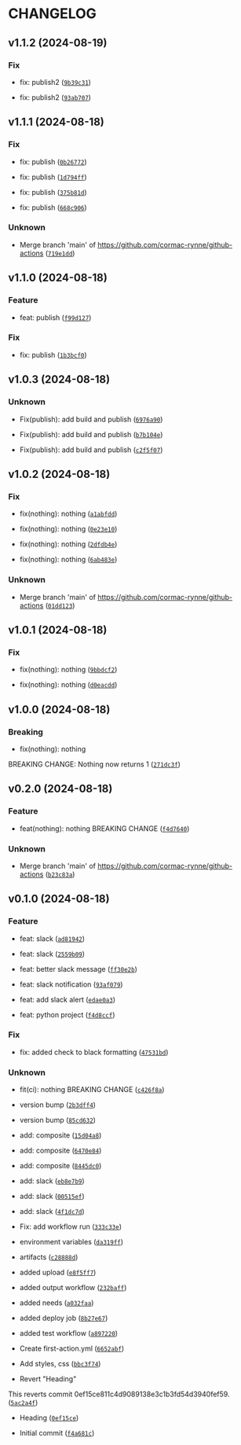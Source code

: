 # CHANGELOG

## v1.1.2 (2024-08-19)

### Fix

* fix: publish2 ([`9b39c31`](https://github.com/cormac-rynne/github-actions/commit/9b39c3194001aac05e728edcdf5d5d675fdfcc96))

* fix: publish2 ([`93ab707`](https://github.com/cormac-rynne/github-actions/commit/93ab707fd149081686c88d2675fb81b4577340e9))

## v1.1.1 (2024-08-18)

### Fix

* fix: publish ([`0b26772`](https://github.com/cormac-rynne/github-actions/commit/0b2677265791bb818054309e24574b291daaf05c))

* fix: publish ([`1d794ff`](https://github.com/cormac-rynne/github-actions/commit/1d794ff7304224cd2ba2c733e467b301fed0b926))

* fix: publish ([`375b81d`](https://github.com/cormac-rynne/github-actions/commit/375b81dd585aeb138c61ba407382d8543cd5806b))

* fix: publish ([`668c906`](https://github.com/cormac-rynne/github-actions/commit/668c90616ec94e1e7471dc6504e1bff85a9e2d5d))

### Unknown

* Merge branch &#39;main&#39; of https://github.com/cormac-rynne/github-actions ([`719e1dd`](https://github.com/cormac-rynne/github-actions/commit/719e1dd325b14ef65e8dddad5da1410eaaf6f93e))

## v1.1.0 (2024-08-18)

### Feature

* feat: publish ([`f99d127`](https://github.com/cormac-rynne/github-actions/commit/f99d1277a6c882821140fc286670123e545fa650))

### Fix

* fix: publish ([`1b3bcf0`](https://github.com/cormac-rynne/github-actions/commit/1b3bcf0d0480856c40220a83864a91127f13f805))

## v1.0.3 (2024-08-18)

### Unknown

* Fix(publish): add build and publish ([`6976a90`](https://github.com/cormac-rynne/github-actions/commit/6976a90521aed6b748e527e2a26bb67d4d796c51))

* Fix(publish): add build and publish ([`b7b104e`](https://github.com/cormac-rynne/github-actions/commit/b7b104edc5427a873fbb4159a07445511147a7f9))

* Fix(publish): add build and publish ([`c2f5f07`](https://github.com/cormac-rynne/github-actions/commit/c2f5f078c7e17bd7206a866119e9e94416273f62))

## v1.0.2 (2024-08-18)

### Fix

* fix(nothing): nothing ([`a1abfdd`](https://github.com/cormac-rynne/github-actions/commit/a1abfdd685414cf63df9d4614e527d3e1406bfae))

* fix(nothing): nothing ([`0e23e10`](https://github.com/cormac-rynne/github-actions/commit/0e23e101c3168476d12186b2ceae43b4615a461e))

* fix(nothing): nothing ([`2dfdb4e`](https://github.com/cormac-rynne/github-actions/commit/2dfdb4e51b86a786e4661b748e454f1c434feb21))

* fix(nothing): nothing ([`6ab483e`](https://github.com/cormac-rynne/github-actions/commit/6ab483eb8a3a5d57d6258684090bde79bdd973a9))

### Unknown

* Merge branch &#39;main&#39; of https://github.com/cormac-rynne/github-actions ([`01dd123`](https://github.com/cormac-rynne/github-actions/commit/01dd12317fb1eab02157b0eac8ab1be2f938422f))

## v1.0.1 (2024-08-18)

### Fix

* fix(nothing): nothing ([`9bbdcf2`](https://github.com/cormac-rynne/github-actions/commit/9bbdcf2379d919d1d59cfd422768d0529409e3d5))

* fix(nothing): nothing ([`d0eacdd`](https://github.com/cormac-rynne/github-actions/commit/d0eacdda06d161c4ec47f2f736faa4a79d5d0924))

## v1.0.0 (2024-08-18)

### Breaking

* fix(nothing): nothing

BREAKING CHANGE: Nothing now returns 1 ([`271dc3f`](https://github.com/cormac-rynne/github-actions/commit/271dc3f28f94d323a51741673ad06310f3cb7392))

## v0.2.0 (2024-08-18)

### Feature

* feat(nothing): nothing
BREAKING CHANGE ([`f4d7640`](https://github.com/cormac-rynne/github-actions/commit/f4d764037056d90a7ec90b654fd695d57069a9f0))

### Unknown

* Merge branch &#39;main&#39; of https://github.com/cormac-rynne/github-actions ([`b23c83a`](https://github.com/cormac-rynne/github-actions/commit/b23c83a5b91394a3d43d4dd22dcdd31c97ce652e))

## v0.1.0 (2024-08-18)

### Feature

* feat: slack ([`ad81942`](https://github.com/cormac-rynne/github-actions/commit/ad81942cd295e13e0fa80cbc36b562784dcb2f81))

* feat: slack ([`2559b09`](https://github.com/cormac-rynne/github-actions/commit/2559b0904422bcb0ba4cd1756e7dbe0d95953d63))

* feat: better slack message ([`ff30e2b`](https://github.com/cormac-rynne/github-actions/commit/ff30e2b1e4e9d04eec2a5799e03948e0c8048ef6))

* feat: slack notification ([`93af079`](https://github.com/cormac-rynne/github-actions/commit/93af0798773bb9c62d06df282a40dd7d5c32b477))

* feat: add slack alert ([`edae0a3`](https://github.com/cormac-rynne/github-actions/commit/edae0a3cb8f08f5b853c87c5f0bf6d179f87090f))

* feat: python project ([`f4d8ccf`](https://github.com/cormac-rynne/github-actions/commit/f4d8ccf04d2a716efbad4d710f22b47b37c1c025))

### Fix

* fix: added check to black formatting ([`47531bd`](https://github.com/cormac-rynne/github-actions/commit/47531bd20878e33b22e1c3aebb73c0505eeb1aac))

### Unknown

* fit(ci): nothing
BREAKING CHANGE ([`c426f8a`](https://github.com/cormac-rynne/github-actions/commit/c426f8ab2dc2e4a971f6f281d8910bd32322d791))

* version bump ([`2b3dff4`](https://github.com/cormac-rynne/github-actions/commit/2b3dff451bd035a4eb7d2633e516193e6e2140a3))

* version bump ([`85cd632`](https://github.com/cormac-rynne/github-actions/commit/85cd632dcd018a6ad009a2cae71799abb9d966b0))

* add: composite ([`15d04a8`](https://github.com/cormac-rynne/github-actions/commit/15d04a8842149c29d2e78fdcc22f3ecb2aae0747))

* add: composite ([`6470e84`](https://github.com/cormac-rynne/github-actions/commit/6470e844a86f9d0c4b6efc459c16a4365598ce69))

* add: composite ([`8445dc0`](https://github.com/cormac-rynne/github-actions/commit/8445dc0939a502347907d15caf7c3d78ee676fe2))

* add: slack ([`eb8e7b9`](https://github.com/cormac-rynne/github-actions/commit/eb8e7b90c6c204ce170eb76de0320c863fb667cc))

* add: slack ([`00515ef`](https://github.com/cormac-rynne/github-actions/commit/00515efd9d68bf7fd94a20c856430623e5ab8f3d))

* add: slack ([`4f1dc7d`](https://github.com/cormac-rynne/github-actions/commit/4f1dc7d8178b3bff452e6cec1ea51b6738d1a95c))

* Fix: add workflow run ([`333c33e`](https://github.com/cormac-rynne/github-actions/commit/333c33e6aac12a868146b2960caa0b669ebc9070))

* environment variables ([`da319ff`](https://github.com/cormac-rynne/github-actions/commit/da319ff693360b42cbe3d6944e70fdc9854cc690))

* artifacts ([`c28888d`](https://github.com/cormac-rynne/github-actions/commit/c28888da08a490195d5a2642139e73086d815a18))

* added upload ([`e8f5ff7`](https://github.com/cormac-rynne/github-actions/commit/e8f5ff73af6e1a16899e249efc28d4cdd6890a19))

* added output workflow ([`232baff`](https://github.com/cormac-rynne/github-actions/commit/232baffae3eebcdf9438e08f7385d5543fc0a064))

* added needs ([`a032faa`](https://github.com/cormac-rynne/github-actions/commit/a032faa7b5b687bb68b3a43a4532f0e882173511))

* added deploy job ([`8b27e67`](https://github.com/cormac-rynne/github-actions/commit/8b27e6794bbed5ecc1eb3ba8834796549c9e95c3))

* added test workflow ([`a897220`](https://github.com/cormac-rynne/github-actions/commit/a897220597455bda7d8d367caf3ccac625e3c68f))

* Create first-action.yml ([`6652abf`](https://github.com/cormac-rynne/github-actions/commit/6652abf66f8dfd3c587e3cbf17898d435acac063))

* Add styles, css ([`bbc3f74`](https://github.com/cormac-rynne/github-actions/commit/bbc3f747329b6d74a0ac2b06796e5b8b5ea0280c))

* Revert &#34;Heading&#34;

This reverts commit 0ef15ce811c4d9089138e3c1b3fd54d3940fef59. ([`5ac2a4f`](https://github.com/cormac-rynne/github-actions/commit/5ac2a4f297f1b05133631c5bf5c34f1dadb99697))

* Heading ([`0ef15ce`](https://github.com/cormac-rynne/github-actions/commit/0ef15ce811c4d9089138e3c1b3fd54d3940fef59))

* Initial commit ([`f4a681c`](https://github.com/cormac-rynne/github-actions/commit/f4a681c3f2946730abc7fab02a14f7d8ae9e0f78))
